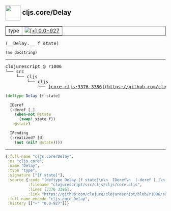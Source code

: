 ## <img width="48px" valign="middle" src="http://i.imgur.com/Hi20huC.png"> cljs.core/Delay

 <table border="1">
<tr>
<td>type</td>
<td><a href="https://github.com/cljsinfo/api-refs/tree/0.0-927"><img valign="middle" alt="[+] 0.0-927" src="https://img.shields.io/badge/+-0.0--927-lightgrey.svg"></a> </td>
</tr>
</table>

 <samp>
(__Delay.__ f state)<br>
</samp>

```
(no docstring)
```

---

 <pre>
clojurescript @ r1006
└── src
    └── cljs
        └── cljs
            └── <ins>[core.cljs:3376-3386](https://github.com/clojure/clojurescript/blob/r1006/src/cljs/cljs/core.cljs#L3376-L3386)</ins>
</pre>

```clj
(deftype Delay [f state]

  IDeref
  (-deref [_]
    (when-not @state
      (swap! state f))
    @state)

  IPending
  (-realized? [d]
    (not (nil? @state))))
```


---

```clj
{:full-name "cljs.core/Delay",
 :ns "cljs.core",
 :name "Delay",
 :type "type",
 :signature ["[f state]"],
 :source {:code "(deftype Delay [f state]\n\n  IDeref\n  (-deref [_]\n    (when-not @state\n      (swap! state f))\n    @state)\n\n  IPending\n  (-realized? [d]\n    (not (nil? @state))))",
          :filename "clojurescript/src/cljs/cljs/core.cljs",
          :lines [3376 3386],
          :link "https://github.com/clojure/clojurescript/blob/r1006/src/cljs/cljs/core.cljs#L3376-L3386"},
 :full-name-encode "cljs.core_Delay",
 :history [["+" "0.0-927"]]}

```
